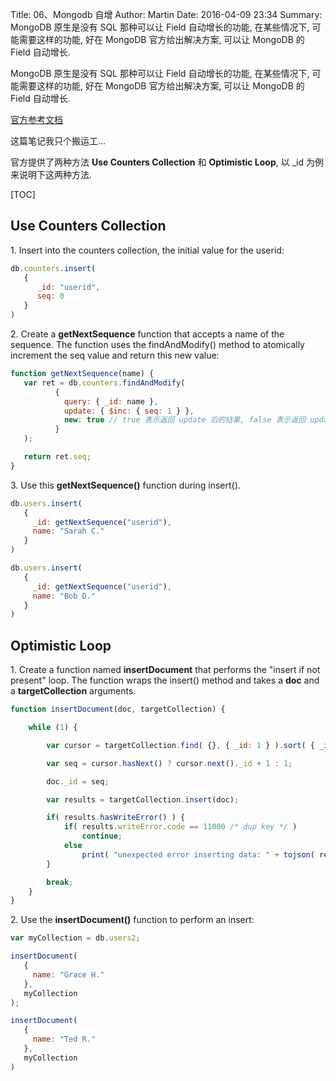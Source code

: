 Title: 06、Mongodb 自增
Author: Martin
Date: 2016-04-09 23:34
Summary: MongoDB 原生是没有 SQL 那种可以让 Field 自动增长的功能, 在某些情况下, 可能需要这样的功能, 好在 MongoDB 官方给出解决方案, 可以让 MongoDB 的 Field 自动增长.


MongoDB 原生是没有 SQL 那种可以让 Field 自动增长的功能, 在某些情况下, 可能需要这样的功能, 好在 MongoDB 官方给出解决方案, 可以让 MongoDB 的 Field 自动增长.

[官方参考文档](https://docs.mongodb.org/manual/tutorial/create-an-auto-incrementing-field/)

这篇笔记我只个搬运工...

官方提供了两种方法 __Use Counters Collection__ 和 __Optimistic Loop__, 以 \_id 为例来说明下这两种方法.

[TOC]

##  Use Counters Collection
1\. Insert into the counters collection, the initial value for the userid:

```javascript
db.counters.insert(
   {
      _id: "userid",
      seq: 0
   }
)
```


2\. Create a __getNextSequence__ function that accepts a name of the sequence. The function uses the findAndModify() method to atomically increment the seq value and return this new value:

```javascript
function getNextSequence(name) {
   var ret = db.counters.findAndModify(
          {
            query: { _id: name },
            update: { $inc: { seq: 1 } },
            new: true // true 表示返回 update 后的结果, false 表示返回 update 前的结果
          }
   );

   return ret.seq;
}
```


3\. Use this __getNextSequence()__ function during insert().

```javascript
db.users.insert(
   {
     _id: getNextSequence("userid"),
     name: "Sarah C."
   }
)

db.users.insert(
   {
     _id: getNextSequence("userid"),
     name: "Bob D."
   }
)
```

## Optimistic Loop
1\. Create a function named __insertDocument__ that performs the "insert if not present" loop. The function wraps the insert() method and takes a __doc__ and a __targetCollection__ arguments.

```js
function insertDocument(doc, targetCollection) {

    while (1) {

        var cursor = targetCollection.find( {}, { _id: 1 } ).sort( { _id: -1 } ).limit(1);

        var seq = cursor.hasNext() ? cursor.next()._id + 1 : 1;

        doc._id = seq;

        var results = targetCollection.insert(doc);

        if( results.hasWriteError() ) {
            if( results.writeError.code == 11000 /* dup key */ )
                continue;
            else
                print( "unexpected error inserting data: " + tojson( results ) );
        }

        break;
    }
}
```


2\. Use the __insertDocument()__ function to perform an insert:

```js
var myCollection = db.users2;

insertDocument(
   {
     name: "Grace H."
   },
   myCollection
);

insertDocument(
   {
     name: "Ted R."
   },
   myCollection
)
```

